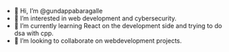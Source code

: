 - 👋 Hi, I’m @gundappabaragalle
- 👀 I’m interested in web development and cybersecurity.
- 🌱 I’m currently learning React on the development side and trying to do dsa with cpp.
- 💞️ I’m looking to collaborate on  webdevelopment projects.

